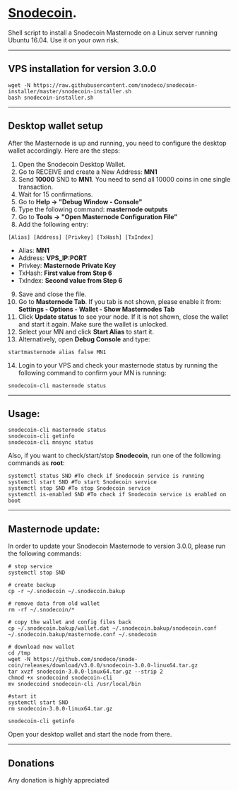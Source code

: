 # [Snodecoin](https://snode.co).  

Shell script to install a Snodecoin Masternode on a Linux server running Ubuntu 16.04. Use it on your own risk.
***

## VPS installation for version **3.0.0**
```
wget -N https://raw.githubusercontent.com/snodeco/snodecoin-installer/master/snodecoin-installer.sh
bash snodecoin-installer.sh
```
***

## Desktop wallet setup

After the Masternode is up and running, you need to configure the desktop wallet accordingly. Here are the steps:
1. Open the Snodecoin Desktop Wallet.
2. Go to RECEIVE and create a New Address: **MN1**
3. Send **10000** SND to **MN1**. You need to send all 10000 coins in one single transaction.
4. Wait for 15 confirmations.
5. Go to **Help -> "Debug Window - Console"**
6. Type the following command: **masternode outputs**
7. Go to  **Tools -> "Open Masternode Configuration File"**
8. Add the following entry:
```
[Alias] [Address] [Privkey] [TxHash] [TxIndex]
```
* Alias: **MN1**
* Address: **VPS_IP:PORT**
* Privkey: **Masternode Private Key**
* TxHash: **First value from Step 6**
* TxIndex:  **Second value from Step 6**
9. Save and close the file.
10. Go to **Masternode Tab**. If you tab is not shown, please enable it from: **Settings - Options - Wallet - Show Masternodes Tab**
11. Click **Update status** to see your node. If it is not shown, close the wallet and start it again. Make sure the wallet is unlocked.
12. Select your MN and click **Start Alias** to start it.
13. Alternatively, open **Debug Console** and type:
```
startmasternode alias false MN1
```
14. Login to your VPS and check your masternode status by running the following command to confirm your MN is running:
```
snodecoin-cli masternode status
```
***

## Usage:
```
snodecoin-cli masternode status
snodecoin-cli getinfo
snodecoin-cli mnsync status
```
Also, if you want to check/start/stop **Snodecoin**, run one of the following commands as **root**:

```
systemctl status SND #To check if Snodecoin service is running
systemctl start SND #To start Snodecoin service
systemctl stop SND #To stop Snodecoin service
systemctl is-enabled SND #To check if Snodecoin service is enabled on boot
```
***

## Masternode update:
In order to update your Snodecoin Masternode to version 3.0.0, please run the following commands:
```
# stop service
systemctl stop SND

# create backup
cp -r ~/.snodecoin ~/.snodecoin.bakup

# remove data from old wallet
rm -rf ~/.snodecoin/*

# copy the wallet and config files back
cp ~/.snodecoin.bakup/wallet.dat ~/.snodecoin.bakup/snodecoin.conf ~/.snodecoin.bakup/masternode.conf ~/.snodecoin

# download new wallet 
cd /tmp
wget -N https://github.com/snodeco/snode-coin/releases/download/v3.0.0/snodecoin-3.0.0-linux64.tar.gz
tar xvzf snodecoin-3.0.0-linux64.tar.gz --strip 2
chmod +x snodecoind snodecoin-cli
mv snodecoind snodecoin-cli /usr/local/bin

#start it
systemctl start SND
rm snodecoin-3.0.0-linux64.tar.gz

snodecoin-cli getinfo
```
Open your desktop wallet and start the node from there.
***

## Donations
Any donation is highly appreciated


